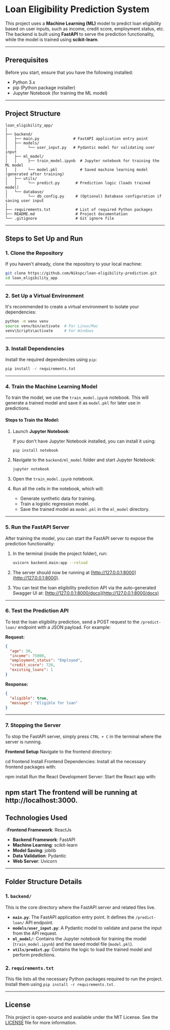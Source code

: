 # Loan Eligibility Prediction System

This project uses a **Machine Learning (ML)** model to predict loan eligibility based on user inputs, such as income, credit score, employment status, etc. The backend is built using **FastAPI** to serve the prediction functionality, while the model is trained using **scikit-learn**.

---

## Prerequisites

Before you start, ensure that you have the following installed:

- Python 3.x
- pip (Python package installer)
- Jupyter Notebook (for training the ML model)

---

## Project Structure

```
loan_eligibility_app/
│
├── backend/
│   ├── main.py               # FastAPI application entry point
│   ├── models/
│   │     └── user_input.py   # Pydantic model for validating user input
│   ├── ml_model/
│   │     ├── train_model.ipynb  # Jupyter notebook for training the ML model
│   │     └── model.pkl          # Saved machine learning model (generated after training)
│   ├── utils/
│   │     └── predict.py       # Prediction logic (loads trained model)
│   └── database/
│         └── db_config.py     # (Optional) Database configuration if saving user input
│
├── requirements.txt           # List of required Python packages
├── README.md                  # Project documentation
└── .gitignore                 # Git ignore file
```

---

## Steps to Set Up and Run

### 1. **Clone the Repository**

If you haven't already, clone the repository to your local machine:

```bash
git clone https://github.com/Nikspc/loan-eligibility-prediction.git
cd loan_eligibility_app
```

---

### 2. **Set Up a Virtual Environment**

It's recommended to create a virtual environment to isolate your dependencies:

```bash
python -m venv venv
source venv/bin/activate  # For Linux/Mac
venv\Scripts\activate     # For Windows
```

---

### 3. **Install Dependencies**

Install the required dependencies using `pip`:

```bash
pip install -r requirements.txt
```

---

### 4. **Train the Machine Learning Model**

To train the model, we use the `train_model.ipynb` notebook. This will generate a trained model and save it as `model.pkl` for later use in predictions.

#### Steps to Train the Model:

1. Launch **Jupyter Notebook**:

   If you don't have Jupyter Notebook installed, you can install it using:
   ```bash
   pip install notebook
   ```

2. Navigate to the `backend/ml_model` folder and start Jupyter Notebook:

   ```bash
   jupyter notebook
   ```

3. Open the `train_model.ipynb` notebook.

4. Run all the cells in the notebook, which will:
   - Generate synthetic data for training.
   - Train a logistic regression model.
   - Save the trained model as `model.pkl` in the `ml_model` directory.

---

### 5. **Run the FastAPI Server**

After training the model, you can start the FastAPI server to expose the prediction functionality:

1. In the terminal (inside the project folder), run:

   ```bash
   uvicorn backend.main:app --reload
   ```

2. The server should now be running at [http://127.0.0.1:8000](http://127.0.0.1:8000).

3. You can test the loan eligibility prediction API via the auto-generated Swagger UI at:
   [http://127.0.0.1:8000/docs](http://127.0.0.1:8000/docs)

---

### 6. **Test the Prediction API**

To test the loan eligibility prediction, send a POST request to the `/predict-loan/` endpoint with a JSON payload. For example:

**Request:**
```json
{
  "age": 30,
  "income": 75000,
  "employment_status": "Employed",
  "credit_score": 720,
  "existing_loans": 1
}
```

**Response:**
```json
{
  "eligible": true,
  "message": "Eligible for loan"
}
```

---

### 7. **Stopping the Server**

To stop the FastAPI server, simply press `CTRL + C` in the terminal where the server is running.

**Frontend Setup**
Navigate to the frontend directory:

cd frontend
Install Frontend Dependencies: Install all the necessary frontend packages with:

npm install
Run the React Development Server: Start the React app with:

npm start
The frontend will be running at http://localhost:3000.
---

## Technologies Used
-**Frontend Framework**: ReactJs
- **Backend Framework**: FastAPI
- **Machine Learning**: scikit-learn
- **Model Saving**: joblib
- **Data Validation**: Pydantic
- **Web Server**: Uvicorn

---

## Folder Structure Details

### 1. **`backend/`**
This is the core directory where the FastAPI server and related files live.

- **`main.py`**: The FastAPI application entry point. It defines the `/predict-loan/` API endpoint.
- **`models/user_input.py`**: A Pydantic model to validate and parse the input from the API request.
- **`ml_model/`**: Contains the Jupyter notebook for training the model (`train_model.ipynb`) and the saved model file (`model.pkl`).
- **`utils/predict.py`**: Contains the logic to load the trained model and perform predictions.

### 2. **`requirements.txt`**
This file lists all the necessary Python packages required to run the project. Install them using `pip install -r requirements.txt`.

---


## License

This project is open-source and available under the MIT License. See the [LICENSE](LICENSE) file for more information.

